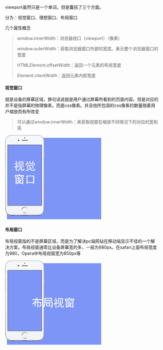 viewport虽然只是一个单词，但是囊括了三个方面。

分为：视觉窗口、理想窗口、布局窗口

几个属性概念

> window.innerWidth：浏览器视口（viewport）（像素）
>
> window.outerWidth：获取浏览器窗口外部的宽度。表示整个浏览器窗口的宽度
>
> HTMLElement.offsetWidth：返回一个元素的布局宽度
>
> Element.clientWidth：返回元素内部宽度

#### 视觉窗口

就是设备的屏幕区域，换句话说就是用户通过屏幕所看到的页面内容。但是对应的并不是指屏幕的物理像素，而是css像素。并且他所包涵的css像素的数量随着用户缩放而有所改变

> 可以通过window.innerWidth：来获取视窗在缩放不同情况下的对应的宽和高

![](/assets/未标题-1.jpg)

#### 布局窗口

布局视窗指的不是屏幕区域，而是为了解决pc端网站在移动端显示不佳的一个解决方案。布局视窗通常比设备屏幕宽的多，一般为980px。在safari上面布局宽度为980，Opera中布局视窗宽为850px等

![](/assets/未标题-2.jpg)

